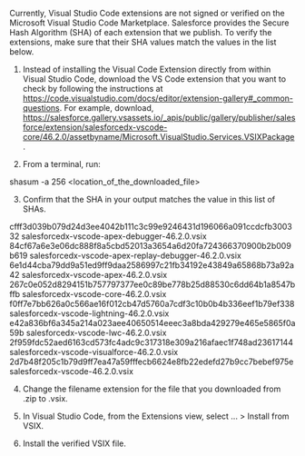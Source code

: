 Currently, Visual Studio Code extensions are not signed or verified on the
Microsoft Visual Studio Code Marketplace. Salesforce provides the Secure Hash
Algorithm (SHA) of each extension that we publish. To verify the extensions,
make sure that their SHA values match the values in the list below.

1. Instead of installing the Visual Code Extension directly from within Visual
   Studio Code, download the VS Code extension that you want to check by
   following the instructions at
   https://code.visualstudio.com/docs/editor/extension-gallery#_common-questions.
   For example, download,
   https://salesforce.gallery.vsassets.io/_apis/public/gallery/publisher/salesforce/extension/salesforcedx-vscode-core/46.2.0/assetbyname/Microsoft.VisualStudio.Services.VSIXPackage.

2. From a terminal, run:

shasum -a 256 <location_of_the_downloaded_file>

3. Confirm that the SHA in your output matches the value in this list of SHAs.

cfff3d039b079d24d3ee4042b111c3c99e9246431d196066a091ccdcfb300332  salesforcedx-vscode-apex-debugger-46.2.0.vsix
84cf67a6e3e06dc888f8a5cbd52013a3654a6d20fa724366370900b2b009b619  salesforcedx-vscode-apex-replay-debugger-46.2.0.vsix
6e1d44cba79dd9a51ed9ff9daa2586997c21fb34192e43849a65868b73a92a42  salesforcedx-vscode-apex-46.2.0.vsix
267c0e052d8294151b757797377ee0c89be778b25d88530c6dd64b1a8547bffb  salesforcedx-vscode-core-46.2.0.vsix
f0ff7e7bb626a0c566ae16f012cb47d5760a7cdf3c10b0b4b336eef1b79ef338  salesforcedx-vscode-lightning-46.2.0.vsix
e42a836bf6a345a214a023aee40650514eeec3a8bda429279e465e5865f0a59b  salesforcedx-vscode-lwc-46.2.0.vsix
2f959fdc52aed6163cd573fc4adc9c317318e309a216afaec1f748ad23617144  salesforcedx-vscode-visualforce-46.2.0.vsix
2d7b48f205c1b79d9ff7ea47a59fffecb6624e8fb22edefd27b9cc7bebef975e  salesforcedx-vscode-46.2.0.vsix


4. Change the filename extension for the file that you downloaded from .zip to
.vsix.

5. In Visual Studio Code, from the Extensions view, select ... > Install from
VSIX.

6. Install the verified VSIX file.

